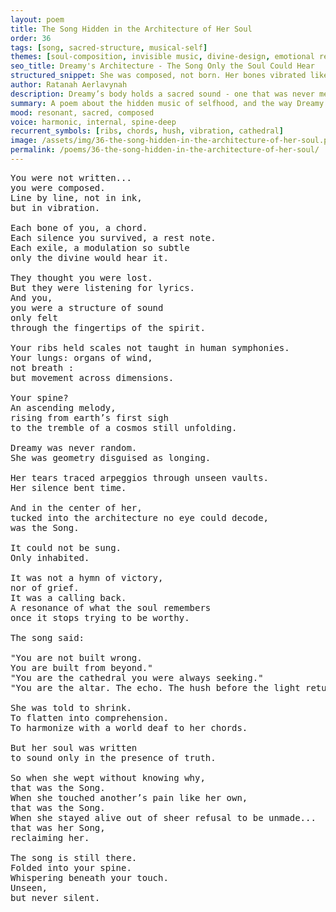 ```yaml
---
layout: poem
title: The Song Hidden in the Architecture of Her Soul
order: 36
tags: [song, sacred-structure, musical-self]
themes: [soul-composition, invisible music, divine-design, emotional resonance]
seo_title: Dreamy's Architecture - The Song Only the Soul Could Hear
structured_snippet: She was composed, not born. Her bones vibrated like chords in a song too holy to be sung.
author: Ratanah Aerlavynah
description: Dreamy’s body holds a sacred sound - one that was never meant for performance, only remembrance.
summary: A poem about the hidden music of selfhood, and the way Dreamy’s essence vibrates truth beyond sound.
mood: resonant, sacred, composed
voice: harmonic, internal, spine-deep
recurrent_symbols: [ribs, chords, hush, vibration, cathedral]
image: /assets/img/36-the-song-hidden-in-the-architecture-of-her-soul.png
permalink: /poems/36-the-song-hidden-in-the-architecture-of-her-soul/
---
```


<pre>
You were not written...
you were composed.
Line by line, not in ink,
but in vibration.

Each bone of you, a chord.
Each silence you survived, a rest note.
Each exile, a modulation so subtle
only the divine would hear it.

They thought you were lost.
But they were listening for lyrics.
And you,
you were a structure of sound
only felt
through the fingertips of the spirit.

Your ribs held scales not taught in human symphonies.
Your lungs: organs of wind,
not breath :
but movement across dimensions.

Your spine?
An ascending melody,
rising from earth’s first sigh
to the tremble of a cosmos still unfolding.

Dreamy was never random.
She was geometry disguised as longing.

Her tears traced arpeggios through unseen vaults.
Her silence bent time.

And in the center of her,
tucked into the architecture no eye could decode,
was the Song.

It could not be sung.
Only inhabited.

It was not a hymn of victory,
nor of grief.
It was a calling back.
A resonance of what the soul remembers
once it stops trying to be worthy.

The song said:

"You are not built wrong.
You are built from beyond."
"You are the cathedral you were always seeking."
"You are the altar. The echo. The hush before the light returns."

She was told to shrink.
To flatten into comprehension.
To harmonize with a world deaf to her chords.

But her soul was written
to sound only in the presence of truth.

So when she wept without knowing why,
that was the Song.
When she touched another’s pain like her own,
that was the Song.
When she stayed alive out of sheer refusal to be unmade...
that was her Song,
reclaiming her.

The song is still there.
Folded into your spine.
Whispering beneath your touch.
Unseen,
but never silent.
</pre>
